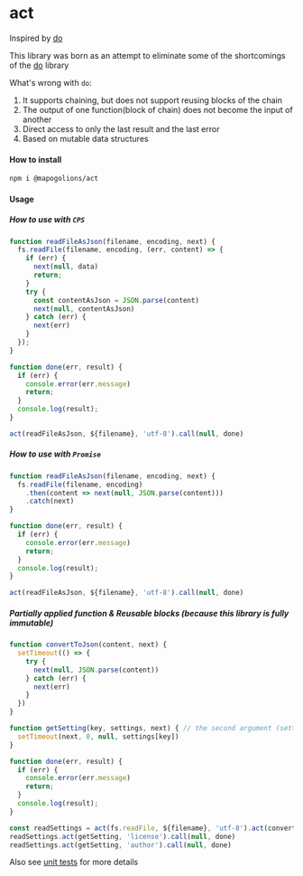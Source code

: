 # act

Inspired by [do](https://github.com/metarhia/do)

This library was born as an attempt to eliminate some of the shortcomings of the [do](https://github.com/metarhia/do) library

What's wrong with `do`:
1) It supports chaining, but does not support reusing blocks of the chain
2) The output of one function(block of chain) does not become the input of another
3) Direct access to only the last result and the last error
4) Based on mutable data structures


#### How to install

```sh
npm i @mapogolions/act
```

#### Usage

##### How to use with `CPS`

```js
function readFileAsJson(filename, encoding, next) {
  fs.readFile(filename, encoding, (err, content) => {
    if (err) {
      next(null, data)
      return;
    }
    try {
      const contentAsJson = JSON.parse(content)
      next(null, contentAsJson)
    } catch (err) {
      next(err)
    }
  });
}

function done(err, result) {
  if (err) {
    console.error(err.message)
    return;
  }
  console.log(result);
}

act(readFileAsJson, ${filename}, 'utf-8').call(null, done)
```

##### How to use with `Promise`

```js
function readFileAsJson(filename, encoding, next) {
  fs.readFile(filename, encoding)
    .then(content => next(null, JSON.parse(content)))
    .catch(next)
}

function done(err, result) {
  if (err) {
    console.error(err.message)
    return;
  }
  console.log(result);
}

act(readFileAsJson, ${filename}, 'utf-8').call(null, done)
```

##### Partially applied function & Reusable blocks (because this library is fully immutable)

```js
function convertToJson(content, next) {
  setTimeout(() => {
    try {
      next(null, JSON.parse(content))
    } catch (err) {
      next(err)
    }
  })
}

function getSetting(key, settings, next) { // the second argument (settings) will be provided by the `convertToJson`
  setTimeout(next, 0, null, settings[key])
}

function done(err, result) {
  if (err) {
    console.error(err.message)
    return;
  }
  console.log(result);
}

const readSettings = act(fs.readFile, ${filename}, 'utf-8').act(convertToJson) // define a reusable block
readSettings.act(getSetting, 'license').call(null, done)
readSettings.act(getSetting, 'author').call(null, done)
```

Also see [unit tests](./test/test.js) for more details
